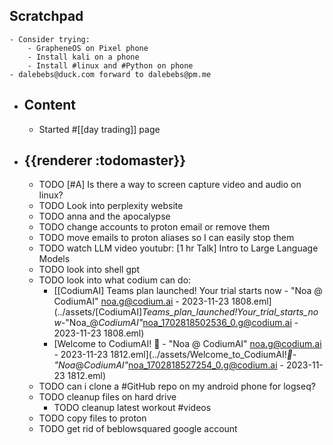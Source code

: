 ## Scratchpad
	- Consider trying:
		- GrapheneOS on Pixel phone
		- Install kali on a phone
		- Install #linux and #Python on phone
	- dalebebs@duck.com forward to dalebebs@pm.me
- ## Content
	- Started #[[day trading]] page
- ## {{renderer :todomaster}}
	- TODO [#A] Is there a way to screen capture video and audio on linux?
	- TODO Look into perplexity website
	- TODO anna and the apocalypse
	- TODO change accounts to proton email or remove them
	- TODO move emails to proton aliases so I can easily stop them
	- TODO watch LLM video youtubr: [1 hr Talk]  Intro to Large Language Models
	- TODO look into shell gpt
	- TODO look into what codium can do:
		- [[CodiumAI] Teams plan launched! Your trial starts now - "Noa @ CodiumAI" <noa.g@codium.ai> - 2023-11-23 1808.eml](../assets/[CodiumAI]_Teams_plan_launched!_Your_trial_starts_now_-_"Noa_@_CodiumAI"_<noa_1702818502536_0.g@codium.ai> - 2023-11-23 1808.eml)
		- [Welcome to CodiumAI! 🚀 - "Noa @ CodiumAI" <noa.g@codium.ai> - 2023-11-23 1812.eml](../assets/Welcome_to_CodiumAI!_🚀_-_"Noa_@_CodiumAI"_<noa_1702818527254_0.g@codium.ai> - 2023-11-23 1812.eml)
	- TODO can i clone a #GitHub repo on my android phone for logseq?
	- TODO cleanup files on hard drive
		- TODO cleanup latest workout #videos
	- TODO copy files to proton
	- TODO get rid of beblowsquared google account